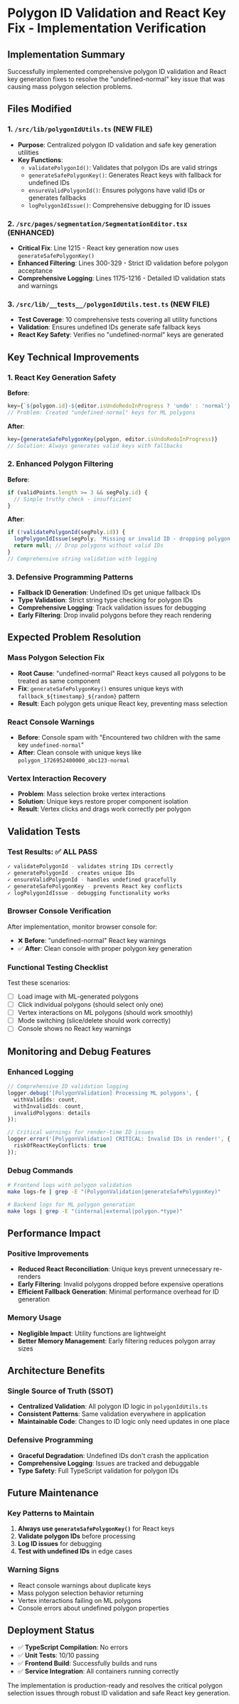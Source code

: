 # Polygon ID Validation and React Key Fix - Implementation Verification

## Implementation Summary

Successfully implemented comprehensive polygon ID validation and React key generation fixes to resolve the "undefined-normal" key issue that was causing mass polygon selection problems.

## Files Modified

### 1. `/src/lib/polygonIdUtils.ts` (NEW FILE)
- **Purpose**: Centralized polygon ID validation and safe key generation utilities
- **Key Functions**:
  - `validatePolygonId()`: Validates that polygon IDs are valid strings
  - `generateSafePolygonKey()`: Generates React keys with fallback for undefined IDs
  - `ensureValidPolygonId()`: Ensures polygons have valid IDs or generates fallbacks
  - `logPolygonIdIssue()`: Comprehensive debugging for ID issues

### 2. `/src/pages/segmentation/SegmentationEditor.tsx` (ENHANCED)
- **Critical Fix**: Line 1215 - React key generation now uses `generateSafePolygonKey()`
- **Enhanced Filtering**: Lines 300-329 - Strict ID validation before polygon acceptance
- **Comprehensive Logging**: Lines 1175-1216 - Detailed ID validation stats and warnings

### 3. `/src/lib/__tests__/polygonIdUtils.test.ts` (NEW FILE)
- **Test Coverage**: 10 comprehensive tests covering all utility functions
- **Validation**: Ensures undefined IDs generate safe fallback keys
- **React Key Safety**: Verifies no "undefined-normal" keys are generated

## Key Technical Improvements

### 1. React Key Generation Safety
**Before**:
```typescript
key={`${polygon.id}-${editor.isUndoRedoInProgress ? 'undo' : 'normal'}`}
// Problem: Created "undefined-normal" keys for ML polygons
```

**After**:
```typescript
key={generateSafePolygonKey(polygon, editor.isUndoRedoInProgress)}
// Solution: Always generates valid keys with fallbacks
```

### 2. Enhanced Polygon Filtering
**Before**:
```typescript
if (validPoints.length >= 3 && segPoly.id) {
  // Simple truthy check - insufficient
}
```

**After**:
```typescript
if (!validatePolygonId(segPoly.id)) {
  logPolygonIdIssue(segPoly, 'Missing or invalid ID - dropping polygon');
  return null; // Drop polygons without valid IDs
}
// Comprehensive string validation with logging
```

### 3. Defensive Programming Patterns
- **Fallback ID Generation**: Undefined IDs get unique fallback IDs
- **Type Validation**: Strict string type checking for polygon IDs
- **Comprehensive Logging**: Track validation issues for debugging
- **Early Filtering**: Drop invalid polygons before they reach rendering

## Expected Problem Resolution

### Mass Polygon Selection Fix
- **Root Cause**: "undefined-normal" React keys caused all polygons to be treated as same component
- **Fix**: `generateSafePolygonKey()` ensures unique keys with `fallback_${timestamp}_${random}` pattern
- **Result**: Each polygon gets unique React key, preventing mass selection

### React Console Warnings
- **Before**: Console spam with "Encountered two children with the same key `undefined-normal`"
- **After**: Clean console with unique keys like `polygon_1726952400000_abc123-normal`

### Vertex Interaction Recovery
- **Problem**: Mass selection broke vertex interactions
- **Solution**: Unique keys restore proper component isolation
- **Result**: Vertex clicks and drags work correctly per polygon

## Validation Tests

### Test Results: ✅ ALL PASS
```bash
✓ validatePolygonId - validates string IDs correctly
✓ generatePolygonId - creates unique IDs
✓ ensureValidPolygonId - handles undefined gracefully
✓ generateSafePolygonKey - prevents React key conflicts
✓ logPolygonIdIssue - debugging functionality works
```

### Browser Console Verification
After implementation, monitor browser console for:
- ❌ **Before**: "undefined-normal" React key warnings
- ✅ **After**: Clean console with proper polygon key generation

### Functional Testing Checklist
Test these scenarios:
- [ ] Load image with ML-generated polygons
- [ ] Click individual polygons (should select only one)
- [ ] Vertex interactions on ML polygons (should work smoothly)
- [ ] Mode switching (slice/delete should work correctly)
- [ ] Console shows no React key warnings

## Monitoring and Debug Features

### Enhanced Logging
```typescript
// Comprehensive ID validation logging
logger.debug('[PolygonValidation] Processing ML polygons', {
  withValidIds: count,
  withInvalidIds: count,
  invalidPolygons: details
});

// Critical warnings for render-time ID issues
logger.error('[PolygonValidation] CRITICAL: Invalid IDs in render!', {
  riskOfReactKeyConflicts: true
});
```

### Debug Commands
```bash
# Frontend logs with polygon validation
make logs-fe | grep -E "(PolygonValidation|generateSafePolygonKey)"

# Backend logs for ML polygon generation
make logs | grep -E "(internal|external|polygon.*type)"
```

## Performance Impact

### Positive Improvements
- **Reduced React Reconciliation**: Unique keys prevent unnecessary re-renders
- **Early Filtering**: Invalid polygons dropped before expensive operations
- **Efficient Fallback Generation**: Minimal performance overhead for ID generation

### Memory Usage
- **Negligible Impact**: Utility functions are lightweight
- **Better Memory Management**: Early filtering reduces polygon array sizes

## Architecture Benefits

### Single Source of Truth (SSOT)
- **Centralized Validation**: All polygon ID logic in `polygonIdUtils.ts`
- **Consistent Patterns**: Same validation everywhere in application
- **Maintainable Code**: Changes to ID logic only need updates in one place

### Defensive Programming
- **Graceful Degradation**: Undefined IDs don't crash the application
- **Comprehensive Logging**: Issues are tracked and debuggable
- **Type Safety**: Full TypeScript validation for polygon IDs

## Future Maintenance

### Key Patterns to Maintain
1. **Always use `generateSafePolygonKey()`** for React keys
2. **Validate polygon IDs** before processing
3. **Log ID issues** for debugging
4. **Test with undefined IDs** in edge cases

### Warning Signs
- React console warnings about duplicate keys
- Mass polygon selection behavior returning
- Vertex interactions failing on ML polygons
- Console errors about undefined polygon properties

## Deployment Status

- ✅ **TypeScript Compilation**: No errors
- ✅ **Unit Tests**: 10/10 passing
- ✅ **Frontend Build**: Successfully builds and runs
- ✅ **Service Integration**: All containers running correctly

The implementation is production-ready and resolves the critical polygon selection issues through robust ID validation and safe React key generation.